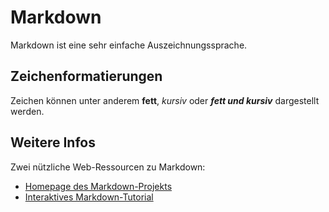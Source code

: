 # Markdown
Markdown ist eine sehr einfache Auszeichnungssprache.

## Zeichenformatierungen
Zeichen können unter anderem **fett**, *kursiv* oder ***fett und kursiv*** dargestellt werden.

## Weitere Infos
Zwei nützliche Web-Ressourcen zu Markdown:
* [Homepage des Markdown-Projekts]( https://daringfireball.net/projects/markdown/)
* [Interaktives Markdown-Tutorial](https://commonmark.org/help/tutorial/)

